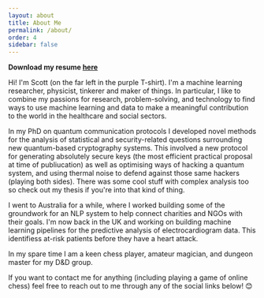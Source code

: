 ```yaml
---
layout: about
title: About Me
permalink: /about/
order: 4
sidebar: false
---
```


**Download my resume <a href="/assets/documents/resume.pdf">here</a>**

Hi! I'm Scott (on the far left in the purple T-shirt). I'm a machine learning researcher, physicist, tinkerer and maker of things.
In particular, I like to combine my passions for research, problem-solving, and technology to find ways to use machine learning and data to make a meaningful contribution to the world in the healthcare and social sectors. 

In my PhD on quantum communication protocols I developed novel methods for the analysis of statistical and security-related questions surrounding new quantum-based cryptography systems. This involved a new protocol for generating absolutely secure
keys (the most efficient practical proposal at time of publiucation) as well as optimising ways
of hacking a quantum system, and using thermal noise to defend against those same hackers (playing both sides). There was some cool stuff with complex analysis too so check out my thesis
if you're into that kind of thing.

I went to Australia for a while, where I worked building some of the groundwork for an NLP system to help
connect charities and NGOs with their goals. I'm now back in the UK and working on building machine learning
pipelines for the predictive analysis of electrocardiogram data. This identifiess at-risk patients before they have a heart attack.

In my spare time I am a keen chess player, amateur magician, and dungeon master for my D&D group.

If you want to contact me for anything (including playing a game of online chess) feel free
to reach out to me through any of the social links below! 😊

[github repository]: https://github.com/GeertArien/jekyll-theme-munky
[disqus]: https://disqus.com/
[google analytics]: https://analytics.google.com/
[jekyll-feed]: https://github.com/jekyll/jekyll-feed
[jekyll-seo-tag]: https://github.com/jekyll/jekyll-seo-tag
[jekyll-sitemap]: https://github.com/jekyll/jekyll-sitemap
